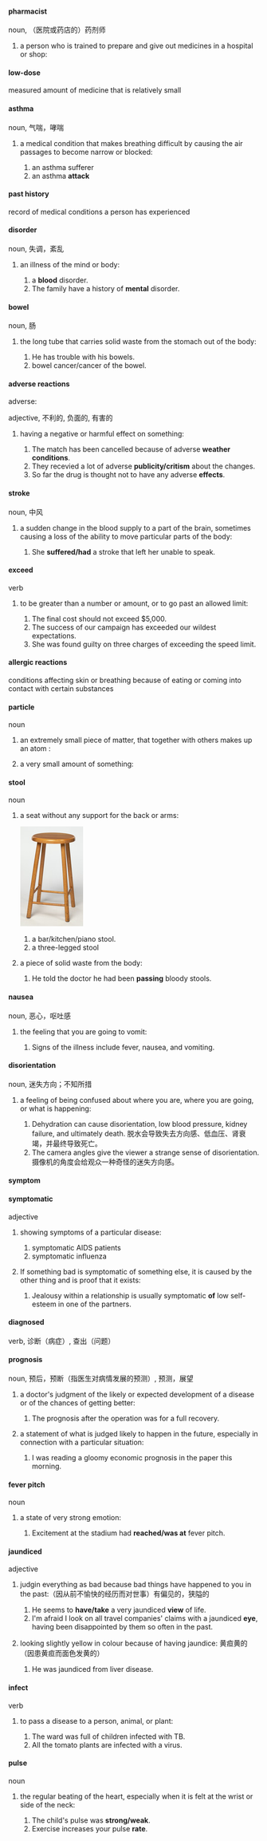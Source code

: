 #### pharmacist
noun, （医院或药店的）药剂师

1. a person who is trained to prepare and give out medicines in a hospital or shop:

#### low-dose

measured amount of medicine that is relatively small

#### asthma
noun, 气喘，哮喘

1. a medical condition that makes breathing difficult by causing the air passages to become narrow or blocked:
   
   1. an asthma sufferer
   2. an asthma **attack**


#### past history

record of medical conditions a person has experienced

#### disorder
noun, 失调，紊乱

1. an illness of the mind or body:
   
   1. a **blood** disorder.
   2. The family have a history of **mental** disorder.


#### bowel
noun, 肠

1. the long tube that carries solid waste from the stomach out of the body:
   
   1. He has trouble with his bowels.
   2. bowel cancer/cancer of the bowel.
   

#### adverse reactions

adverse:

adjective, 不利的, 负面的, 有害的

1. having a negative or harmful effect on something:
   
   1. The match has been cancelled because of adverse **weather conditions**.
   2. They recevied a lot of adverse **publicity/critism** about the changes.
   3. So far the drug is thought not to have any adverse **effects**.


#### stroke
noun, 中风

1. a sudden change in the blood supply to a part of the brain, sometimes causing a loss of the ability to move particular parts of the body:
   
   1. She **suffered/had** a stroke that left her unable to speak.


#### exceed
verb

1. to be greater than a number or amount, or to go past an allowed limit:
   
   1. The final cost should not exceed $5,000.
   2. The success of our campaign has exceeded our wildest expectations.
   3. She was found guilty on three charges of exceeding the speed limit.


#### allergic reactions

conditions affecting skin or breathing because of eating or coming into contact with certain substances

#### particle
noun

1. an extremely small piece of matter, that together with others makes up an atom :

2. a very small amount of something:


#### stool
noun

1. a seat without any support for the back or arms:
   
   ![](./stool_noun_002_36042%20(1).jpg)
   
   1. a bar/kitchen/piano stool.
   2. a three-legged stool

2. a piece of solid waste from the body:
   
   1. He told the doctor he had been **passing** bloody stools.


#### nausea
noun, 恶心，呕吐感

1. the feeling that you are going to vomit:
   
   1. Signs of the illness include fever, nausea, and vomiting.


#### disorientation
noun, 迷失方向；不知所措

1. a feeling of being confused about where you are, where you are going, or what is happening:
   
   1. Dehydration can cause disorientation, low blood pressure, kidney failure, and ultimately death. 脱水会导致失去方向感、低血压、肾衰竭，并最终导致死亡。
   2. The camera angles give the viewer a strange sense of disorientation. 摄像机的角度会给观众一种奇怪的迷失方向感。


#### symptom


#### symptomatic
adjective

1. showing symptoms of a particular disease:
   
   1. symptomatic AIDS patients
   2. symptomatic influenza

2. If something bad is symptomatic of something else, it is caused by the other thing and is proof that it exists:
   
   1. Jealousy within a relationship is usually symptomatic **of** low self-esteem in one of the partners.


#### diagnosed
verb, 诊断（病症）, 查出（问题）

#### prognosis
noun, 预后，预断（指医生对病情发展的预测）, 预测，展望

1. a doctor's judgment of the likely or expected development of a disease or of the chances of getting better:
   
   1. The prognosis after the operation was for a full recovery.

2. a statement of what is judged likely to happen in the future, especially in connection with a particular situation:
   
   1. I was reading a gloomy economic prognosis in the paper this morning.


#### fever pitch
noun

1. a state of very strong emotion:
   
   1. Excitement at the stadium had **reached/was at** fever pitch.


#### jaundiced
adjective

1. judgin everything as bad because bad things have happened to you in the past:（因从前不愉快的经历而对世事）有偏见的，狭隘的
   
   1. He seems to **have/take** a very jaundiced **view** of life.
   2. I'm afraid I look on all travel companies' claims with a jaundiced **eye**, having been disappointed by them so often in the past.

2. looking slightly yellow in colour because of having jaundice: 黄疸黄的（因患黄疸而面色发黄的）
   
   1. He was jaundiced from liver disease.

#### infect
verb

1. to pass a disease to a person, animal, or plant:
   
   1. The ward was full of children infected with TB.
   2. All the tomato plants are infected with a virus.

#### pulse
noun

1. the regular beating of the heart, especially when it is felt at the wrist or side of the neck:
   
   1. The child's pulse was **strong/weak**.
   2. Exercise increases your pulse **rate**.















